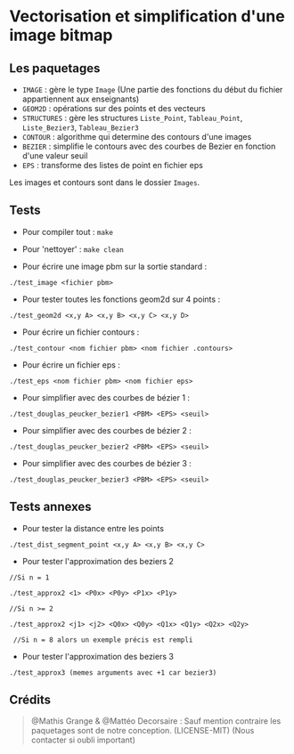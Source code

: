 # Vectorisation et simplification d'une image bitmap

## Les paquetages

 - `IMAGE` : gère le type `Image` (Une partie des fonctions du début du fichier appartiennent aux enseignants)
 - `GEOM2D` : opérations sur des points et des vecteurs
 - `STRUCTURES` : gère les structures `Liste_Point`, `Tableau_Point`, `Liste_Bezier3`, `Tableau_Bezier3`
 - `CONTOUR` : algorithme qui determine des contours d'une images
 - `BEZIER` : simplifie le contours avec des courbes de Bezier en fonction d'une valeur seuil
  - `EPS` : transforme des listes de point en fichier eps

Les images et contours sont dans le dossier `Images`.

## Tests

 - Pour compiler tout : `make`
 - Pour 'nettoyer' : `make clean`

 - Pour écrire une image pbm sur la sortie standard :
```
./test_image <fichier pbm>
```

 - Pour tester toutes les fonctions geom2d sur 4 points :
```
./test_geom2d <x,y A> <x,y B> <x,y C> <x,y D>
```

 - Pour écrire un fichier contours :
```
./test_contour <nom fichier pbm> <nom fichier .contours>
```
 - Pour écrire un fichier eps :
```
./test_eps <nom fichier pbm> <nom fichier eps>
```
 - Pour simplifier avec des courbes de bézier 1 :
```
./test_douglas_peucker_bezier1 <PBM> <EPS> <seuil>
```
 - Pour simplifier avec des courbes de bézier 2 :
```
./test_douglas_peucker_bezier2 <PBM> <EPS> <seuil>
```
 - Pour simplifier avec des courbes de bézier 3 :
```
./test_douglas_peucker_bezier3 <PBM> <EPS> <seuil>
```

## Tests annexes

- Pour tester la distance entre les points
```
./test_dist_segment_point <x,y A> <x,y B> <x,y C>
```
- Pour tester l'approximation des beziers 2

```
//Si n = 1

./test_approx2 <1> <P0x> <P0y> <P1x> <P1y>

//Si n >= 2 

./test_approx2 <j1> <j2> <Q0x> <Q0y> <Q1x> <Q1y> <Q2x> <Q2y>   

 //Si n = 8 alors un exemple précis est rempli
```

- Pour tester l'approximation des beziers 3
```
./test_approx3 (memes arguments avec +1 car bezier3)
```
## Crédits

> @Mathis Grange & @Mattéo Decorsaire  : Sauf mention contraire les paquetages sont de notre conception. (LICENSE-MIT)
(Nous contacter si oubli important)
